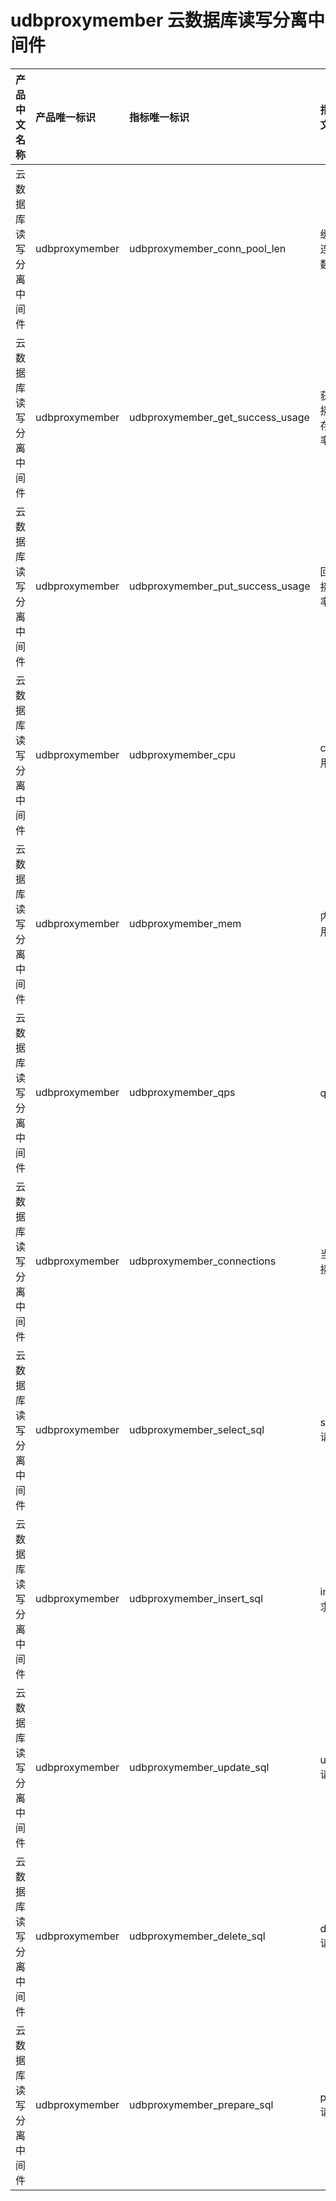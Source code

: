 # udbproxymember 云数据库读写分离中间件

|产品中文名称|产品唯一标识|指标唯一标识|指标中文名称|单位|备注|
|:----|:----|:----|:----|:----|:----|
|云数据库读写分离中间件|udbproxymember|udbproxymember_conn_pool_len|缓存的连接个数|个| |
|云数据库读写分离中间件|udbproxymember|udbproxymember_get_success_usage|获取连接池缓存成功率|%| |
|云数据库读写分离中间件|udbproxymember|udbproxymember_put_success_usage|回收连接成功率|%| |
|云数据库读写分离中间件|udbproxymember|udbproxymember_cpu|cpu使用率|%| |
|云数据库读写分离中间件|udbproxymember|udbproxymember_mem|内存使用率|%| |
|云数据库读写分离中间件|udbproxymember|udbproxymember_qps|qps数|次/s| |
|云数据库读写分离中间件|udbproxymember|udbproxymember_connections|当前连接数|次/s| |
|云数据库读写分离中间件|udbproxymember|udbproxymember_select_sql|select请求数|次/s| |
|云数据库读写分离中间件|udbproxymember|udbproxymember_insert_sql|insert请求数|次/s| |
|云数据库读写分离中间件|udbproxymember|udbproxymember_update_sql|update请求数|次/s| |
|云数据库读写分离中间件|udbproxymember|udbproxymember_delete_sql|delete请求数|次/s| |
|云数据库读写分离中间件|udbproxymember|udbproxymember_prepare_sql|prepare请求数|次/s| |
